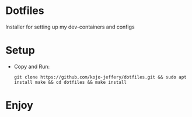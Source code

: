 # Dotfiles

Installer for setting up my dev-containers and configs

# Setup

* Copy and Run:
  
  ``` SHELL
  git clone https://github.com/kojo-jeffery/dotfiles.git && sudo apt install make && cd dotfiles && make install
  ```

# Enjoy
